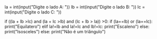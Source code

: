 la = int(input("Digite o lado A: "))
lb = int(input("Digite o lado B: "))
lc = int(input("Digite o lado C: "))

if ((la + lb >lc) and (la + lc >lb) and (lc + lb > la)) >0:
    if (la==lb) or (la==lc):
        print("Equilatero")
    elif la!=lb and la!=lc and lb!=lc:
        print("Escaleno")
    else:
        print("Isosceles")
else:
    print("Não é um triângulo")
